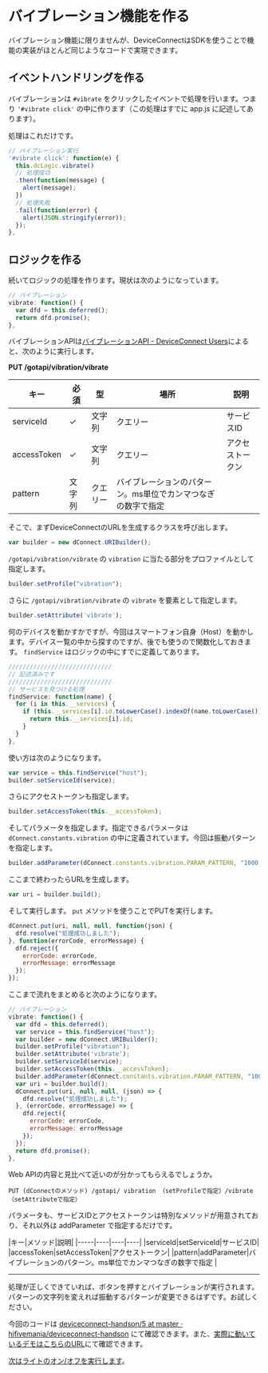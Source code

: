 # バイブレーション機能を作る

バイブレーション機能に限りませんが、DeviceConnectはSDKを使うことで機能の実装がほとんど同じようなコードで実現できます。

## イベントハンドリングを作る

バイブレーションは `#vibrate` をクリックしたイベントで処理を行います。つまり `'#vibrate click'` の中に作ります（この処理はすでに app.js に記述してあります）。

処理はこれだけです。

```js
// バイブレーション実行
'#vibrate click': function(e) {
  this.dcLogic.vibrate()
  // 処理成功
  .then(function(message) {
    alert(message);
  })
  // 処理失敗
  .fail(function(error) {
    alert(JSON.stringify(error));
  });
},
```

## ロジックを作る

続いてロジックの処理を作ります。現状は次のようになっています。

```js
// バイブレーション
vibrate: function() {
  var dfd = this.deferred();
  return dfd.promise();
},
```

バイブレーションAPIは[バイブレーションAPI - DeviceConnect Users](http://deviceconnectusers.github.io/webapi/vibration/)によると、次のように実行します。

**PUT /gotapi/vibration/vibrate**

|キー|必須|型|場所|説明|
|-----|----|----|----|----|
|serviceId|✓|文字列|クエリー|サービスID|
|accessToken|✓|文字列|クエリー|アクセストークン|
|pattern|文字列|クエリー|バイブレーションのパターン。ms単位でカンマつなぎの数字で指定	|

そこで、まずDeviceConnectのURLを生成するクラスを呼び出します。

```js
var builder = new dConnect.URIBuilder();
```

`/gotapi/vibration/vibrate` の `vibration` に当たる部分をプロファイルとして指定します。

```js
builder.setProfile("vibration");
```

さらに `/gotapi/vibration/vibrate` の `vibrate` を要素として指定します。

```js
builder.setAttribute('vibrate');
```

何のデバイスを動かすかですが、今回はスマートフォン自身（Host）を動かします。デバイス一覧の中から探すのですが、後でも使うので関数化しておきます。 `findService` はロジックの中にすでに定義してあります。

```js
/////////////////////////////
// 記述済みです
/////////////////////////////
// サービスを見つける処理
findService: function(name) {
  for (i in this.__services) {
    if (this.__services[i].id.toLowerCase().indexOf(name.toLowerCase()) == 0) {
      return this.__services[i].id;
    }
  }
},
```

使い方は次のようになります。

```js
var service = this.findService("host");
builder.setServiceId(service);
```

さらにアクセストークンも指定します。

```js
builder.setAccessToken(this.__accessToken);
```

そしてパラメータを指定します。指定できるパラメータは `dConnect.constants.vibration` の中に定義されています。今回は振動パターンを指定します。

```js
builder.addParameter(dConnect.constants.vibration.PARAM_PATTERN, "1000,2000");
```

ここまで終わったらURLを生成します。

```js
var uri = builder.build();
```

そして実行します。 `put` メソッドを使うことでPUTを実行します。

```js
dConnect.put(uri, null, null, function(json) {
  dfd.resolve("処理成功しました");
}, function(errorCode, errorMessage) {
  dfd.reject({
    errorCode: errorCode,
    errorMessage: errorMessage
  });
});
```

ここまで流れをまとめると次のようになります。

```js
// バイブレーション
vibrate: function() {
  var dfd = this.deferred();
  var service = this.findService("host");
  var builder = new dConnect.URIBuilder();
  builder.setProfile("vibration");
  builder.setAttribute('vibrate');
  builder.setServiceId(service);
  builder.setAccessToken(this.__accessToken);
  builder.addParameter(dConnect.constants.vibration.PARAM_PATTERN, "1000,2000");
  var uri = builder.build();
  dConnect.put(uri, null, null, (json) => {
    dfd.resolve("処理成功しました");
  }, (errorCode, errorMessage) => {
    dfd.reject({
      errorCode: errorCode,
      errorMessage: errorMessage
    });
  });
  return dfd.promise();
},
```

Web APIの内容と見比べて近いのが分かってもらえるでしょうか。

```
PUT (dConnectのメソッド) /gotapi/ vibration （setProfileで指定）/vibrate （setAttributeで指定）
```

パラメータも、サービスIDとアクセストークンは特別なメソッドが用意されており、それ以外は addParameter で指定するだけです。

|キー|メソッド|説明|
|-----|----|----|----|
|serviceId|setServiceId|サービスID|
|accessToken|setAccessToken|アクセストークン|
|pattern|addParameter|バイブレーションのパターン。ms単位でカンマつなぎの数字で指定	|

----

処理が正しくできていれば、ボタンを押すとバイブレーションが実行されます。パターンの文字列を変えれば振動するパターンが変更できるはずです。お試しください。

今回のコードは [deviceconnect-handson/5 at master · hifivemania/deviceconnect-handson](https://github.com/hifivemania/deviceconnect-handson/tree/master/5) にて確認できます。また、[実際に動いているデモはこちらのURL](https://hifivemania.github.io/deviceconnect-handson/5/)にて確認できます。

[次はライトのオン/オフを実行します](./6.md)。
